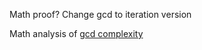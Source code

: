 Math proof?
Change gcd to iteration version


Math analysis of [gcd complexity](https://codility.com/media/train/10-Gcd.pdf)

